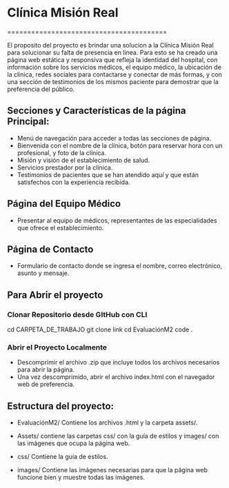 # Clínica Misión Real
========================================

El proposito del proyecto es brindar una solucion a la Clínica Misión Real para solucionar su falta de presencia en línea. Para esto se ha creado una página web estática y responsiva que refleja la identidad del hospital, con información sobre los servicios médicos, el equipo médico, la ubicación de la clínica, redes sociales para contactarse y conectar de más formas, y con una sección de testimonios de los mismos paciente para demostrar que la preferencia del público.

## Secciones y Características de la página Principal:

* Menú de navegación para acceder a todas las secciones de página.
* Bienvenida con el nombre de la clínica, botón para reservar hora con un profesional, y foto de la clínica.
* Misión y visión de el establecimiento de salud.
* Servicios prestador por la clínica.
* Testimonios de pacientes que se han atendido aquí y que están satisfechos con la experiencia recibida.

## Página del Equipo Médico

* Presentar al equipo de médicos, representantes de las especialidades que ofrece el establecimiento.

## Página de Contacto

* Formulario de contacto donde se ingresa el nombre, correo electrónico, asunto y mensaje.

## Para Abrir el proyecto

### Clonar Repositorio desde GItHub con CLI
cd CARPETA_DE_TRABAJO
git clone link
cd EvaluaciónM2
code .

### Abrir el Proyecto Localmente

* Descomprimir el archivo .zip que incluye todos los archivos necesarios para abrir la página.
* Una vez descomprimido, abrir el archivo index.html con el navegador web de preferencia.

## Estructura del proyecto:
* EvaluaciónM2/
Contiene los archivos .html y la carpeta assets/.

* Assets/
contiene las carpetas css/ con la guía de estilos y images/ con las imágenes que ocupa la página web.

* css/
Contiene la guía de estilos.

* images/
Contiene las imágenes necesarias para que la página web funcione bien y muestre todas las imágenes.